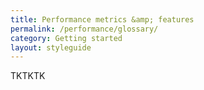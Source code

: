 ```yaml
---
title: Performance metrics &amp; features
permalink: /performance/glossary/
category: Getting started
layout: styleguide
---
```


TKTKTK
